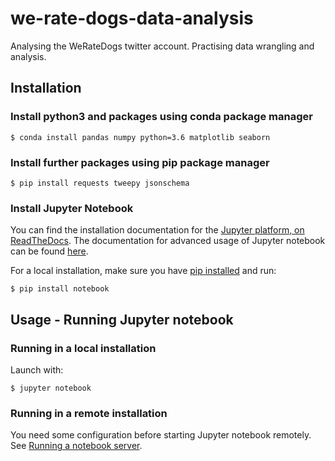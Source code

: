 # we-rate-dogs-data-analysis
Analysing the WeRateDogs twitter account. Practising data wrangling and analysis. 

## Installation
### Install python3 and packages using conda package manager
    
    $ conda install pandas numpy python=3.6 matplotlib seaborn
    
 ### Install further packages using pip package manager
 
    $ pip install requests tweepy jsonschema
    
### Install Jupyter Notebook
You can find the installation documentation for the
[Jupyter platform, on ReadTheDocs](https://jupyter.readthedocs.io/en/latest/install.html).
The documentation for advanced usage of Jupyter notebook can be found
[here](https://jupyter-notebook.readthedocs.io/en/latest/).

For a local installation, make sure you have
[pip installed](https://pip.readthedocs.io/en/stable/installing/) and run:

    $ pip install notebook

## Usage - Running Jupyter notebook
### Running in a local installation

Launch with:

    $ jupyter notebook
    
### Running in a remote installation

You need some configuration before starting Jupyter notebook remotely. See [Running a notebook server](http://jupyter-notebook.readthedocs.io/en/stable/public_server.html).
